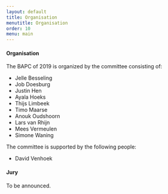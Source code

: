 ```yaml
---
layout: default
title: Organisation
menutitle: Organisation
order: 10
menu: main
---
```


#### Organisation
The BAPC of 2019 is organized by the committee consisting of:

* Jelle Besseling
* Job Doesburg
* Justin Hen
* Ayala Hoeks
* Thijs Limbeek
* Timo Maarse
* Anouk Oudshoorn
* Lars van Rhijn
* Mees Vermeulen
* Simone Waning

The committee is supported by the following people:

* David Venhoek

#### Jury

To be announced.
